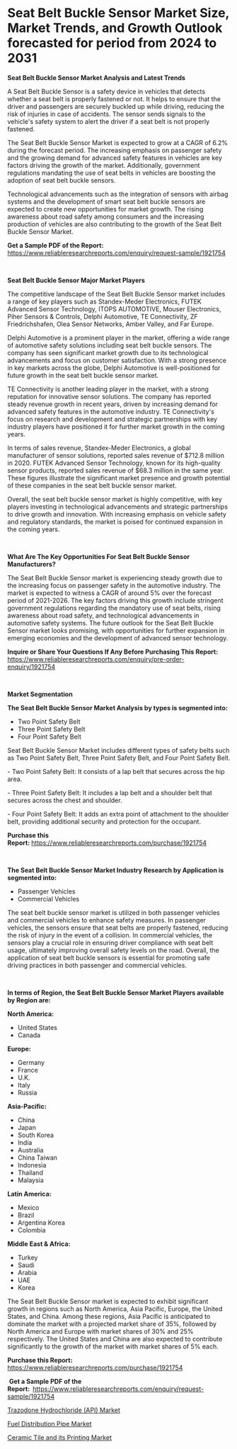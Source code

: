 <p><h1>Seat Belt Buckle Sensor Market Size, Market Trends, and Growth Outlook forecasted for period from 2024 to 2031</h1></p><p><strong>Seat Belt Buckle Sensor Market Analysis and Latest Trends</strong></p>
<p><p>A Seat Belt Buckle Sensor is a safety device in vehicles that detects whether a seat belt is properly fastened or not. It helps to ensure that the driver and passengers are securely buckled up while driving, reducing the risk of injuries in case of accidents. The sensor sends signals to the vehicle's safety system to alert the driver if a seat belt is not properly fastened.</p><p>The Seat Belt Buckle Sensor Market is expected to grow at a CAGR of 6.2% during the forecast period. The increasing emphasis on passenger safety and the growing demand for advanced safety features in vehicles are key factors driving the growth of the market. Additionally, government regulations mandating the use of seat belts in vehicles are boosting the adoption of seat belt buckle sensors.</p><p>Technological advancements such as the integration of sensors with airbag systems and the development of smart seat belt buckle sensors are expected to create new opportunities for market growth. The rising awareness about road safety among consumers and the increasing production of vehicles are also contributing to the growth of the Seat Belt Buckle Sensor Market.</p></p>
<p><strong>Get a Sample PDF of the Report:&nbsp;</strong> <a href="https://www.reliableresearchreports.com/enquiry/request-sample/1921754">https://www.reliableresearchreports.com/enquiry/request-sample/1921754</a></p>
<p>&nbsp;</p>
<p><strong>Seat Belt Buckle Sensor Major Market Players</strong></p>
<p><p>The competitive landscape of the Seat Belt Buckle Sensor market includes a range of key players such as Standex-Meder Electronics, FUTEK Advanced Sensor Technology, ITOPS AUTOMOTIVE, Mouser Electronics, Piher Sensors & Controls, Delphi Automotive, TE Connectivity, ZF Friedrichshafen, Olea Sensor Networks, Amber Valley, and Far Europe.</p><p>Delphi Automotive is a prominent player in the market, offering a wide range of automotive safety solutions including seat belt buckle sensors. The company has seen significant market growth due to its technological advancements and focus on customer satisfaction. With a strong presence in key markets across the globe, Delphi Automotive is well-positioned for future growth in the seat belt buckle sensor market.</p><p>TE Connectivity is another leading player in the market, with a strong reputation for innovative sensor solutions. The company has reported steady revenue growth in recent years, driven by increasing demand for advanced safety features in the automotive industry. TE Connectivity's focus on research and development and strategic partnerships with key industry players have positioned it for further market growth in the coming years.</p><p>In terms of sales revenue, Standex-Meder Electronics, a global manufacturer of sensor solutions, reported sales revenue of $712.8 million in 2020. FUTEK Advanced Sensor Technology, known for its high-quality sensor products, reported sales revenue of $68.3 million in the same year. These figures illustrate the significant market presence and growth potential of these companies in the seat belt buckle sensor market.</p><p>Overall, the seat belt buckle sensor market is highly competitive, with key players investing in technological advancements and strategic partnerships to drive growth and innovation. With increasing emphasis on vehicle safety and regulatory standards, the market is poised for continued expansion in the coming years.</p></p>
<p>&nbsp;</p>
<p><strong>What Are The Key Opportunities For Seat Belt Buckle Sensor Manufacturers?</strong></p>
<p><p>The Seat Belt Buckle Sensor market is experiencing steady growth due to the increasing focus on passenger safety in the automotive industry. The market is expected to witness a CAGR of around 5% over the forecast period of 2021-2026. The key factors driving this growth include stringent government regulations regarding the mandatory use of seat belts, rising awareness about road safety, and technological advancements in automotive safety systems. The future outlook for the Seat Belt Buckle Sensor market looks promising, with opportunities for further expansion in emerging economies and the development of advanced sensor technology.</p></p>
<p><strong>Inquire or Share Your Questions If Any Before Purchasing This Report:</strong> <a href="https://www.reliableresearchreports.com/enquiry/pre-order-enquiry/1921754">https://www.reliableresearchreports.com/enquiry/pre-order-enquiry/1921754</a></p>
<p>&nbsp;</p>
<p><strong>Market Segmentation</strong></p>
<p><strong>The Seat Belt Buckle Sensor Market Analysis by types is segmented into:</strong></p>
<p><ul><li>Two Point Safety Belt</li><li>Three Point Safety Belt</li><li>Four Point Safety Belt</li></ul></p>
<p><p>Seat Belt Buckle Sensor Market includes different types of safety belts such as Two Point Safety Belt, Three Point Safety Belt, and Four Point Safety Belt. </p><p>- Two Point Safety Belt: It consists of a lap belt that secures across the hip area.</p><p>- Three Point Safety Belt: It includes a lap belt and a shoulder belt that secures across the chest and shoulder.</p><p>- Four Point Safety Belt: It adds an extra point of attachment to the shoulder belt, providing additional security and protection for the occupant.</p></p>
<p><strong>Purchase this Report:&nbsp;</strong><a href="https://www.reliableresearchreports.com/purchase/1921754">https://www.reliableresearchreports.com/purchase/1921754</a></p>
<p>&nbsp;</p>
<p><strong>The Seat Belt Buckle Sensor Market Industry Research by Application is segmented into:</strong></p>
<p><ul><li>Passenger Vehicles</li><li>Commercial Vehicles</li></ul></p>
<p><p>The seat belt buckle sensor market is utilized in both passenger vehicles and commercial vehicles to enhance safety measures. In passenger vehicles, the sensors ensure that seat belts are properly fastened, reducing the risk of injury in the event of a collision. In commercial vehicles, the sensors play a crucial role in ensuring driver compliance with seat belt usage, ultimately improving overall safety levels on the road. Overall, the application of seat belt buckle sensors is essential for promoting safe driving practices in both passenger and commercial vehicles.</p></p>
<p>&nbsp;</p>
<p><strong>In terms of Region, the Seat Belt Buckle Sensor Market Players available by Region are:</strong></p>
<p>
    <p> <strong> North America: </strong>
        <ul>
            <li>United States</li>
            <li>Canada</li>
        </ul>
        </p> 
    <p> <strong> Europe: </strong>
        <ul>
            <li>Germany</li>
            <li>France</li>
            <li>U.K.</li>
            <li>Italy</li>
            <li>Russia</li>
        </ul>
        </p> 
    <p> <strong> Asia-Pacific: </strong>
        <ul>
            <li>China</li>
            <li>Japan</li>
            <li>South Korea</li>
            <li>India</li>
            <li>Australia</li>
            <li>China Taiwan</li>
            <li>Indonesia</li>
            <li>Thailand</li>
            <li>Malaysia</li>
        </ul>
        </p> 
    <p> <strong> Latin America: </strong>
        <ul>
            <li>Mexico</li>
            <li>Brazil</li>
            <li>Argentina Korea</li>
            <li>Colombia</li>
        </ul>
        </p> 
    <p> <strong> Middle East & Africa: </strong>
        <ul>
            <li>Turkey</li>
            <li>Saudi</li>
            <li>Arabia</li>
            <li>UAE</li>
            <li>Korea</li>
        </ul>
    </p>
    </p>
<p><p>The Seat Belt Buckle Sensor market is expected to exhibit significant growth in regions such as North America, Asia Pacific, Europe, the United States, and China. Among these regions, Asia Pacific is anticipated to dominate the market with a projected market share of 35%, followed by North America and Europe with market shares of 30% and 25% respectively. The United States and China are also expected to contribute significantly to the growth of the market with market shares of 5% each.</p></p>
<p><strong>Purchase this Report: </strong><a href="https://www.reliableresearchreports.com/purchase/1921754">https://www.reliableresearchreports.com/purchase/1921754</a></p>
<p>&nbsp;<strong>Get a Sample PDF of the Report:&nbsp;&nbsp;</strong><a href="https://www.reliableresearchreports.com/enquiry/request-sample/1921754">https://www.reliableresearchreports.com/enquiry/request-sample/1921754</a></p>
<p><strong></strong></p>
<p><p><a href="https://view.publitas.com/reportprime-1/trazodone-hydrochloride-api-market-share-market-new-trends-analysis-report-by-type-by-application-by-end-use-by-region-and-segment-forecasts-2023-2030/">Trazodone Hydrochloride (API) Market</a></p><p><a href="https://github.com/ruddyyedelwadw/Market-Research-Report-List-1/blob/main/fuel-distribution-pipe-market.md">Fuel Distribution Pipe Market</a></p><p><a href="https://view.publitas.com/reportprime-1/ceramic-tile-and-its-printing-market-insights-market-players-and-forecast-till-2030/">Ceramic Tile and its Printing Market</a></p></p>